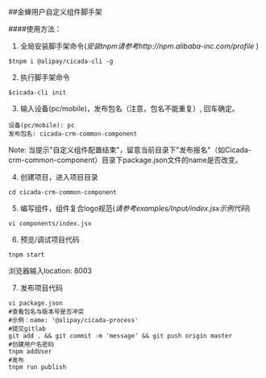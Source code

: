 ##金蝉用户自定义组件脚手架

####使用方法：

1. 全局安装脚手架命令(*安装tnpm请参考http://npm.alibaba-inc.com/profile* )
```
$tnpm i @alipay/cicada-cli -g
```
2. 执行脚手架命令
```
$cicada-cli init
```
3. 输入设备(pc/mobile)，发布包名（注意，包名不能重复）, 回车确定。
```
设备(pc/mobile): pc
发布包名: cicada-crm-common-component
```
Note: 当提示"自定义组件配置结束"，留意当前目录下"发布报名"（如Cicada-crm-common-component）目录下package.json文件的name是否改变。

4. 创建项目，进入项目目录
```
cd cicada-crm-common-component
```
5. 编写组件，组件复合logo规范(*请参考examples/Input/index.jsx示例代码*)
```
vi components/index.jsx
```
6. 预览/调试项目代码
```
tnpm start
```
浏览器输入location: 8003

7. 发布项目代码
```
vi package.json
#查看包名与版本号是否冲突
#示例：name: '@alipay/cicada-process'
#提交gitlab
git add . && git commit -m 'message' && git push origin master
#创建用户名密码
tnpm addUser
#发布
tnpm run publish
```